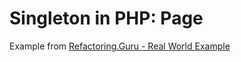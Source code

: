 # Singleton in PHP: Page
Example from [Refactoring.Guru - Real World Example](https://refactoring.guru/design-patterns/singleton/php/example#example-1)